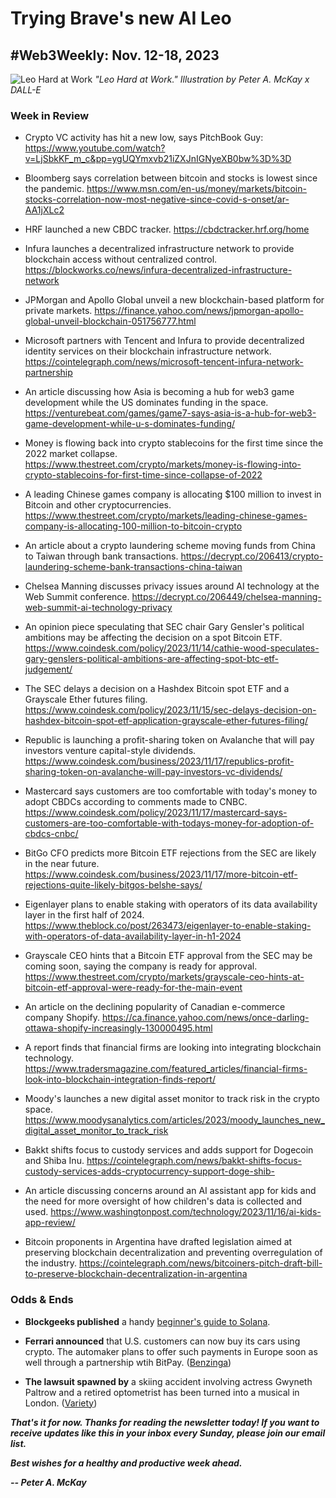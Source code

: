 # Trying Brave's new AI Leo 
## #Web3Weekly: Nov. 12-18, 2023

![Leo Hard at Work](https://w3w.news/img/leo-hard-at-work-final.jpg)
*"Leo Hard at Work." Illustration by Peter A. McKay x DALL-E*

<!-- Lead item: ~400 words. Using Leo to work on the newsletter -->

### Week in Review

- Crypto VC activity has hit a new low, says PitchBook Guy: https://www.youtube.com/watch?v=LjSbkKF_m_c&pp=ygUQYmxvb21iZXJnIGNyeXB0bw%3D%3D

- Bloomberg says correlation between bitcoin and stocks is lowest since the pandemic. https://www.msn.com/en-us/money/markets/bitcoin-stocks-correlation-now-most-negative-since-covid-s-onset/ar-AA1jXLc2

- HRF launched a new CBDC tracker. https://cbdctracker.hrf.org/home

- Infura launches a decentralized infrastructure network to provide blockchain access without centralized control. https://blockworks.co/news/infura-decentralized-infrastructure-network

- JPMorgan and Apollo Global unveil a new blockchain-based platform for private markets. https://finance.yahoo.com/news/jpmorgan-apollo-global-unveil-blockchain-051756777.html

- Microsoft partners with Tencent and Infura to provide decentralized identity services on their blockchain infrastructure network. https://cointelegraph.com/news/microsoft-tencent-infura-network-partnership

- An article discussing how Asia is becoming a hub for web3 game development while the US dominates funding in the space. https://venturebeat.com/games/game7-says-asia-is-a-hub-for-web3-game-development-while-u-s-dominates-funding/

- Money is flowing back into crypto stablecoins for the first time since the 2022 market collapse. https://www.thestreet.com/crypto/markets/money-is-flowing-into-crypto-stablecoins-for-first-time-since-collapse-of-2022

- A leading Chinese games company is allocating $100 million to invest in Bitcoin and other cryptocurrencies. https://www.thestreet.com/crypto/markets/leading-chinese-games-company-is-allocating-100-million-to-bitcoin-crypto

- An article about a crypto laundering scheme moving funds from China to Taiwan through bank transactions. https://decrypt.co/206413/crypto-laundering-scheme-bank-transactions-china-taiwan

- Chelsea Manning discusses privacy issues around AI technology at the Web Summit conference. https://decrypt.co/206449/chelsea-manning-web-summit-ai-technology-privacy

- An opinion piece speculating that SEC chair Gary Gensler's political ambitions may be affecting the decision on a spot Bitcoin ETF. https://www.coindesk.com/policy/2023/11/14/cathie-wood-speculates-gary-genslers-political-ambitions-are-affecting-spot-btc-etf-judgement/

- The SEC delays a decision on a Hashdex Bitcoin spot ETF and a Grayscale Ether futures filing. https://www.coindesk.com/policy/2023/11/15/sec-delays-decision-on-hashdex-bitcoin-spot-etf-application-grayscale-ether-futures-filing/

- Republic is launching a profit-sharing token on Avalanche that will pay investors venture capital-style dividends. https://www.coindesk.com/business/2023/11/17/republics-profit-sharing-token-on-avalanche-will-pay-investors-vc-dividends/

- Mastercard says customers are too comfortable with today's money to adopt CBDCs according to comments made to CNBC. https://www.coindesk.com/policy/2023/11/17/mastercard-says-customers-are-too-comfortable-with-todays-money-for-adoption-of-cbdcs-cnbc/

- BitGo CFO predicts more Bitcoin ETF rejections from the SEC are likely in the near future. https://www.coindesk.com/business/2023/11/17/more-bitcoin-etf-rejections-quite-likely-bitgos-belshe-says/

- Eigenlayer plans to enable staking with operators of its data availability layer in the first half of 2024. https://www.theblock.co/post/263473/eigenlayer-to-enable-staking-with-operators-of-data-availability-layer-in-h1-2024

- Grayscale CEO hints that a Bitcoin ETF approval from the SEC may be coming soon, saying the company is ready for approval. https://www.thestreet.com/crypto/markets/grayscale-ceo-hints-at-bitcoin-etf-approval-were-ready-for-the-main-event

- An article on the declining popularity of Canadian e-commerce company Shopify. https://ca.finance.yahoo.com/news/once-darling-ottawa-shopify-increasingly-130000495.html

- A report finds that financial firms are looking into integrating blockchain technology. https://www.tradersmagazine.com/featured_articles/financial-firms-look-into-blockchain-integration-finds-report/

- Moody's launches a new digital asset monitor to track risk in the crypto space. https://www.moodysanalytics.com/articles/2023/moody_launches_new_digital_asset_monitor_to_track_risk

- Bakkt shifts focus to custody services and adds support for Dogecoin and Shiba Inu. https://cointelegraph.com/news/bakkt-shifts-focus-custody-services-adds-cryptocurrency-support-doge-shib-

- An article discussing concerns around an AI assistant app for kids and the need for more oversight of how children's data is collected and used. https://www.washingtonpost.com/technology/2023/11/16/ai-kids-app-review/

- Bitcoin proponents in Argentina have drafted legislation aimed at preserving blockchain decentralization and preventing overregulation of the industry. https://cointelegraph.com/news/bitcoiners-pitch-draft-bill-to-preserve-blockchain-decentralization-in-argentina

### Odds & Ends

- **Blockgeeks published** a handy [beginner's guide to Solana](https://blockgeeks.com/guides/how-solana-works-a-beginners-guide/).

- **Ferrari announced** that U.S. customers can now buy its cars using crypto. The automaker plans to offer such payments in Europe soon as well through a partnership wtih BitPay. ([Benzinga](https://www.benzinga.com/markets/equities/23/10/35254672/ferrari-joins-crypto-race-begins-accepting-digital-payments-in-us))

- **The lawsuit spawned by** a skiing accident involving actress Gwyneth Paltrow and a retired optometrist has been turned into a musical in London. ([Variety](https://variety.com/2023/theater/global/gwyneth-paltrow-ski-trial-musical-london-gwyneth-goes-skiing-1235791222/))

<!-- Boilerplate needs re-working. This is version from last week... -->

_**That's it for now. Thanks for reading the newsletter today! If you want to receive updates like this in your inbox every Sunday, please join our email list.**_

<!--Move this content to standing editorial policy page on the website.     _**Note: #Web3Weekly content is intended for journalistic purposes only, not as investment advice. Always [DYOR](https://www.urbandictionary.com/define.php?term=DYOR) and consult appropriate financial professionals before making investment decisions.**_ -->

_**Best wishes for a healthy and productive week ahead.**_  

_**-- Peter A. McKay**_  
